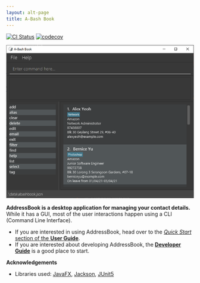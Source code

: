 ```yaml
---
layout: alt-page
title: A-Bash Book
---
```


[![CI Status](https://github.com/AY2021S2-CS2103T-T12-3/tp/actions/workflows/gradle.yml/badge.svg)](https://github.com/AY2021S2-CS2103T-T12-3/tp/actions/workflows/gradle.yml)
[![codecov](https://codecov.io/gh/AY2021S2-CS2103T-T12-3/tp/branch/master/graph/badge.svg)](https://codecov.io/gh/AY2021S2-CS2103T-T12-3/tp)

![Ui](images/Ui.png)

**AddressBook is a desktop application for managing your contact details.** While it has a GUI, most of the user interactions happen using a CLI (Command Line Interface).

* If you are interested in using AddressBook, head over to the [_Quick Start_ section of the **User Guide**](UserGuide.html#quick-start).
* If you are interested about developing AddressBook, the [**Developer Guide**](DeveloperGuide.html) is a good place to start.


**Acknowledgements**

* Libraries used: [JavaFX](https://openjfx.io/), [Jackson](https://github.com/FasterXML/jackson), [JUnit5](https://github.com/junit-team/junit5)
